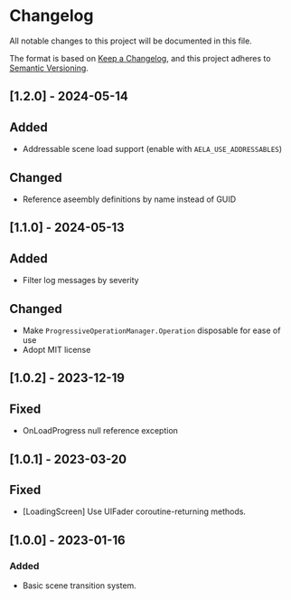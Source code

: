 # Changelog

All notable changes to this project will be documented in this file.

The format is based on [Keep a Changelog](https://keepachangelog.com/en/1.0.0/),
and this project adheres to [Semantic Versioning](https://semver.org/spec/v2.0.0.html).

## [1.2.0] - 2024-05-14

## Added

- Addressable scene load support (enable with `AELA_USE_ADDRESSABLES`)

## Changed

- Reference aseembly definitions by name instead of GUID

## [1.1.0] - 2024-05-13

## Added

- Filter log messages by severity 

## Changed

- Make `ProgressiveOperationManager.Operation` disposable for ease of use
- Adopt MIT license

## [1.0.2] - 2023-12-19

## Fixed

- OnLoadProgress null reference exception

## [1.0.1] - 2023-03-20

## Fixed

- [LoadingScreen] Use UIFader coroutine-returning methods.

## [1.0.0] - 2023-01-16

### Added

- Basic scene transition system.
